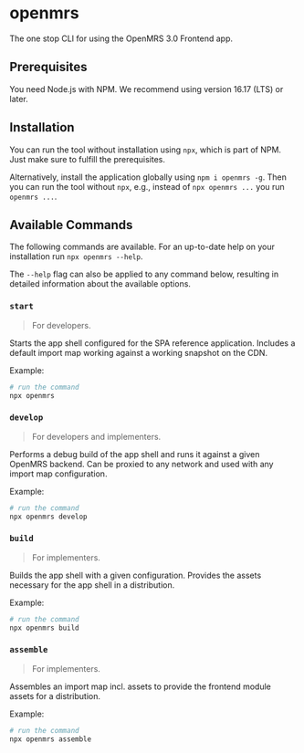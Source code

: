 # openmrs

The one stop CLI for using the OpenMRS 3.0 Frontend app.

## Prerequisites

You need Node.js with NPM. We recommend using version 16.17 (LTS) or later.

## Installation

You can run the tool without installation using `npx`, which is part of NPM. Just make sure to fulfill the prerequisites.

Alternatively, install the application globally using `npm i openmrs -g`. Then you can run the tool without `npx`, e.g., instead of `npx openmrs ...` you run `openmrs ...`.

## Available Commands

The following commands are available. For an up-to-date help on your installation run `npx openmrs --help`.

The `--help` flag can also be applied to any command below, resulting in detailed information about the available options.

### `start`

> For developers.

Starts the app shell configured for the SPA reference application. Includes a default import map working against a working snapshot on the CDN.

Example:

```sh
# run the command
npx openmrs
```

### `develop`

> For developers and implementers.

Performs a debug build of the app shell and runs it against a given OpenMRS backend. Can be proxied to any network and used with any import map configuration.

Example:

```sh
# run the command
npx openmrs develop
```

### `build`

> For implementers.

Builds the app shell with a given configuration. Provides the assets necessary for the app shell in a distribution.

Example:

```sh
# run the command
npx openmrs build
```

### `assemble`

> For implementers.

Assembles an import map incl. assets to provide the frontend module assets for a distribution.

Example:

```sh
# run the command
npx openmrs assemble
```
